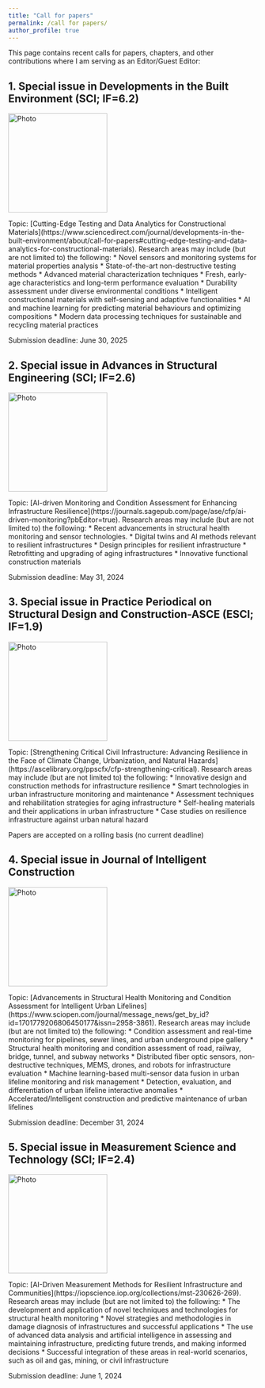 ```yaml
---
title: "Call for papers"
permalink: /call for papers/
author_profile: true
---
```



This page contains recent calls for papers, chapters, and other contributions where I am serving as an Editor/Guest Editor:

**1. Special issue in Developments in the Built Environment (SCI; IF=6.2)**
------
<p align="left">
  <img src="https://ars.els-cdn.com/content/image/X26661659.jpg" alt="Photo" style="width: 200px;"/> 
</p>
Topic: [Cutting-Edge Testing and Data Analytics for Constructional Materials](https://www.sciencedirect.com/journal/developments-in-the-built-environment/about/call-for-papers#cutting-edge-testing-and-data-analytics-for-constructional-materials). Research areas may include (but are not limited to) the following:
   * Novel sensors and monitoring systems for material properties analysis
   * State-of-the-art non-destructive testing methods
   * Advanced material characterization techniques
   * Fresh, early-age characteristics and long-term performance evaluation
   * Durability assessment under diverse environmental conditions
   * Intelligent constructional materials with self-sensing and adaptive functionalities
   * AI and machine learning for predicting material behaviours and optimizing compositions
   * Modern data processing techniques for sustainable and recycling material practices
      
Submission deadline: June 30, 2025


**2. Special issue in Advances in Structural Engineering (SCI; IF=2.6)**
------
<p align="left">
  <img src="https://journals.sagepub.com/cms/10.1177/ASEA_27_14/asset/1922265c-d219-2265-ed21-22265ced2192/asea_27_14.largecover.png" alt="Photo" style="width: 200px;"/> 
</p>
Topic: [AI-driven Monitoring and Condition Assessment for Enhancing Infrastructure Resilience](https://journals.sagepub.com/page/ase/cfp/ai-driven-monitoring?pbEditor=true). Research areas may include (but are not limited to) the following:
   * Recent advancements in structural health monitoring and sensor technologies.
   * Digital twins and AI methods relevant to resilient infrastructures
   * Design principles for resilient infrastructure
   * Retrofitting and upgrading of aging infrastructures
   * Innovative functional construction materials
      
Submission deadline: May 31, 2024


**3. Special issue in Practice Periodical on Structural Design and Construction-ASCE (ESCI; IF=1.9)**
------
<p align="left">
  <img src="https://ascelibrary.org/cms/asset/9971778b-11cc-42d1-8c8e-abc0fe5cdfe1/large_placeholder_cover.jpg" alt="Photo" style="width: 200px;"/> 
</p>
Topic: [Strengthening Critical Civil Infrastructure: Advancing Resilience in the Face of Climate Change, Urbanization, and Natural Hazards](https://ascelibrary.org/ppscfx/cfp-strengthening-critical). Research areas may include (but are not limited to) the following:
   * Innovative design and construction methods for infrastructure resilience
   * Smart technologies in urban infrastructure monitoring and maintenance
   * Assessment techniques and rehabilitation strategies for aging infrastructure
   * Self-healing materials and their applications in urban infrastructure
   * Case studies on resilience infrastructure against urban natural hazard
      
Papers are accepted on a rolling basis (no current deadline)

**4. Special issue in Journal of Intelligent Construction**
------
<p align="left">
  <img src="https://wqketang.oss-cn-beijing.aliyuncs.com/image/journal_prod/2023-04-20/0eac1238-91a5-4fb9-b47d-178c8d8f3a45.jpg" alt="Photo" style="width: 200px;"/> 
</p>
Topic: [Advancements in Structural Health Monitoring and Condition Assessment for Intelligent Urban Lifelines](https://www.sciopen.com/journal/message_news/get_by_id?id=1701779206806450177&issn=2958-3861). Research areas may include (but are not limited to) the following:
   * Condition assessment and real-time monitoring for pipelines, sewer lines, and urban underground pipe gallery
   * Structural health monitoring and condition assessment of road, railway, bridge, tunnel, and subway networks
   * Distributed fiber optic sensors, non-destructive techniques, MEMS, drones, and robots for infrastructure evaluation
   * Machine learning-based multi-sensor data fusion in urban lifeline monitoring and risk management
   * Detection, evaluation, and differentiation of urban lifeline interactive anomalies
   * Accelerated/Intelligent construction and predictive maintenance of urban lifelines
      
Submission deadline: December 31, 2024

**5. Special issue in Measurement Science and Technology (SCI; IF=2.4)**
------
<p align="left">
  <img src="https://publishingsupport.iopscience.iop.org/wp-content/uploads/2020/06/MST-2019-1.png" alt="Photo" style="width: 200px;"/> 
</p>
Topic: [AI-Driven Measurement Methods for Resilient Infrastructure and Communities](https://iopscience.iop.org/collections/mst-230626-269). Research areas may include (but are not limited to) the following:
   * The development and application of novel techniques and technologies for structural health monitoring
   * Novel strategies and methodologies in damage diagnosis of infrastructures and successful applications
   * The use of advanced data analysis and artificial intelligence in assessing and maintaining infrastructure, predicting future trends, and making informed decisions
   * Successful integration of these areas in real-world scenarios, such as oil and gas, mining, or civil infrastructure

Submission deadline: June 1, 2024




